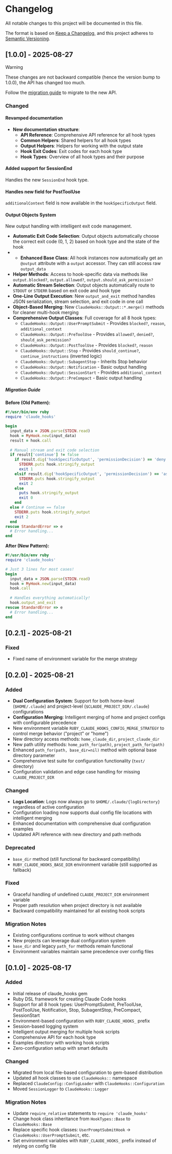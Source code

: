 # Changelog

All notable changes to this project will be documented in this file.

The format is based on [Keep a Changelog](https://keepachangelog.com/en/1.0.0/),
and this project adheres to [Semantic Versioning](https://semver.org/spec/v2.0.0.html).

## [1.0.0] - 2025-08-27

> [!WARNING]
> These changes are not backward compatible (hence the version bump to 1.0.0), the API has changed too much.

Follow the [migration guide](docs/1.0.0_MIGRATION_GUIDE.md) to migrate to the new API.

### Changed

#### Revamped documentation

- **New documentation structure**:
  - **API Reference**: Comprehensive API reference for all hook types
  - **Common Helpers**: Shared helpers for all hook types
  - **Output Helpers**: Helpers for working with the output state
  - **Hook Exit Codes**: Exit codes for each hook type
  - **Hook Types**: Overview of all hook types and their purpose

#### Added support for SessionEnd
Handles the new `SessionEnd` hook type.

#### Handles new field for PostToolUse
`additionalContext` field is now available in the `hookSpecificOutput` field.

#### Output Objects System
New output handling with intelligent exit code management.

- **Automatic Exit Code Selection**: Output objects automatically choose the correct exit code (0, 1, 2) based on hook type and the state of the hook
- - **Enhanced Base Class**: All hook instances now automatically get an `@output` attribute with a `output` accessor. They can still access raw `output_data`
- **Helper Methods**: Access to hook-specific data via methods like `output.blocked?`, `output.allowed?`, `output.should_ask_permission?`
- **Automatic Stream Selection**: Output objects automatically route to `STDOUT` or `STDERR` based on exit code and hook type
- **One-Line Output Execution**: New `output_and_exit` method handles JSON serialization, stream selection, and exit code in one call
- **Object-Based Merging**: New `ClaudeHooks::Output::*.merge()` methods for cleaner multi-hook merging
- **Comprehensive Output Classes**: Full coverage for all 8 hook types:
  - `ClaudeHooks::Output::UserPromptSubmit` - Provides `blocked?`, `reason`, `additional_context`
  - `ClaudeHooks::Output::PreToolUse` - Provides `allowed?`, `denied?`, `should_ask_permission?`
  - `ClaudeHooks::Output::PostToolUse` - Provides `blocked?`, `reason`
  - `ClaudeHooks::Output::Stop` - Provides `should_continue?`, `continue_instructions` (inverted logic)
  - `ClaudeHooks::Output::SubagentStop` - Inherits Stop behavior
  - `ClaudeHooks::Output::Notification` - Basic output handling
  - `ClaudeHooks::Output::SessionStart` - Provides `additional_context`
  - `ClaudeHooks::Output::PreCompact` - Basic output handling

##### Migration Guide

**Before (Old Pattern):**
```ruby
#!/usr/bin/env ruby
require 'claude_hooks'

begin
  input_data = JSON.parse(STDIN.read)
  hook = MyHook.new(input_data)
  result = hook.call
  
  # Manual stream and exit code selection
  if result['continue'] != false
    if result.dig('hookSpecificOutput', 'permissionDecision') == 'deny'
      STDERR.puts hook.stringify_output
      exit 1
    elsif result.dig('hookSpecificOutput', 'permissionDecision') == 'ask'  
      STDERR.puts hook.stringify_output
      exit 2
    else
      puts hook.stringify_output
      exit 0
    end
  else # Continue == false
    STDERR.puts hook.stringify_output
    exit 2
  end
rescue StandardError => e
  # Error handling...
end
```

**After (New Pattern):**
```ruby
#!/usr/bin/env ruby
require 'claude_hooks'

# Just 3 lines for most cases!
begin
  input_data = JSON.parse(STDIN.read)
  hook = MyHook.new(input_data)
  hook.call
  
  # Handles everything automatically!
  hook.output_and_exit  
rescue StandardError => e
  # Error handling...
end
```

## [0.2.1] - 2025-08-21

### Fixed
- Fixed name of environment variable for the merge strategy

## [0.2.0] - 2025-08-21

### Added
- **Dual Configuration System**: Support for both home-level (`$HOME/.claude`) and project-level (`$CLAUDE_PROJECT_DIR/.claude`) configurations
- **Configuration Merging**: Intelligent merging of home and project configs with configurable precedence
- New environment variable `RUBY_CLAUDE_HOOKS_CONFIG_MERGE_STRATEGY` to control merge behavior ("project" or "home")
- New directory access methods: `home_claude_dir`, `project_claude_dir`
- New path utility methods: `home_path_for(path)`, `project_path_for(path)`
- Enhanced `path_for(path, base_dir=nil)` method with optional base directory parameter
- Comprehensive test suite for configuration functionality (`test/` directory)
- Configuration validation and edge case handling for missing `CLAUDE_PROJECT_DIR`

### Changed
- **Logs Location**: Logs now always go to `$HOME/.claude/{logDirectory}` regardless of active configuration
- Configuration loading now supports dual config file locations with intelligent merging
- Enhanced documentation with comprehensive dual configuration examples
- Updated API reference with new directory and path methods

### Deprecated
- `base_dir` method (still functional for backward compatibility)
- `RUBY_CLAUDE_HOOKS_BASE_DIR` environment variable (still supported as fallback)

### Fixed
- Graceful handling of undefined `CLAUDE_PROJECT_DIR` environment variable
- Proper path resolution when project directory is not available
- Backward compatibility maintained for all existing hook scripts

### Migration Notes
- Existing configurations continue to work without changes
- New projects can leverage dual configuration system
- `base_dir` and legacy `path_for` methods remain functional
- Environment variables maintain same precedence over config files

## [0.1.0] - 2025-08-17

### Added
- Initial release of claude_hooks gem
- Ruby DSL framework for creating Claude Code hooks
- Support for all 8 hook types: UserPromptSubmit, PreToolUse, PostToolUse, Notification, Stop, SubagentStop, PreCompact, SessionStart
- Environment-based configuration with `RUBY_CLAUDE_HOOKS_` prefix
- Session-based logging system
- Intelligent output merging for multiple hook scripts
- Comprehensive API for each hook type
- Examples directory with working hook scripts
- Zero-configuration setup with smart defaults

### Changed
- Migrated from local file-based configuration to gem-based distribution
- Updated all hook classes to use `ClaudeHooks::` namespace
- Replaced `ClaudeConfig::ConfigLoader` with `ClaudeHooks::Configuration`
- Moved `SessionLogger` to `ClaudeHooks::Logger`

### Migration Notes
- Update `require_relative` statements to `require 'claude_hooks'`
- Change hook class inheritance from `HookTypes::Base` to `ClaudeHooks::Base`
- Replace specific hook classes: `UserPromptSubmitHook` → `ClaudeHooks::UserPromptSubmit`, etc.
- Set environment variables with `RUBY_CLAUDE_HOOKS_` prefix instead of relying on config file
